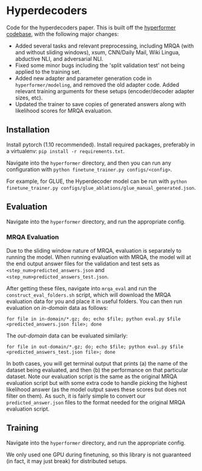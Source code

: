 # Hyperdecoders

Code for the hyperdecoders paper. This is built off the [hyperformer codebase](https://github.com/rabeehk/hyperformer), with the following major changes:
- Added several tasks and relevant preprocessing, including MRQA (with and without sliding windows), xsum, CNN/Daily Mail, Wiki Lingua, abductive NLI, and adversarial NLI.
- Fixed some minor bugs including the 'split validation test' not being applied to the training set.
- Added new adapter and parameter generation code in `hyperformer/modeling`, and removed the old adapter code. Added relevant training arguments for these setups (encoder/decoder adapter sizes, etc).
- Updated the trainer to save copies of generated answers along with likelihood scores for MRQA evaluation.

## Installation

Install pytorch (1.10 recommended). Install required packages, preferably in a virtualenv: `pip install -r requirements.txt`.

Navigate into the `hyperformer` directory, and then you can run any configuration with `python finetune_trainer.py configs/<config>`.

For example, for GLUE, the Hyperdecoder model can be run with `python finetune_trainer.py configs/glue_ablations/glue_manual_generated.json`.

## Evaluation

Navigate into the `hyperformer` directory, and run the appropriate config.

### MRQA Evaluation

Due to the sliding window nature of MRQA, evaluation is separately to running the model. When running evaluation with MRQA, the model will at the end output answer files for the validation and test sets as `<step_num>predicted_answers.json` and `<step_num>predicted_answers_test.json`. 

After getting these files, navigate into `mrqa_eval` and run the `construct_eval_folders.sh` script, which will download the MRQA evaluation data for you and place it in useful folders. You can then run evaluation on *in-domain* data as follows:

`for file in in-domain/*.gz; do; echo $file; python eval.py $file <predicted_answers.json file>; done`

The *out-domain* data can be evaluated similarly:

`for file in out-domain/*.gz; do; echo $file; python eval.py $file <predicted_answers_test.json file>; done`

In both cases, you will get terminal output that prints (a) the name of the dataset being evaluated, and then (b) the performance on that particular dataset. Note our evaluation script is the same as the original MRQA evaluation script but with some extra code to handle picking the highest likelihood answer (as the model output saves these scores but does not filter on them). As such, it is fairly simple to convert our `predicted_answer.json` files to the format needed for the original MRQA evaluation script.

## Training

Navigate into the `hyperformer` directory, and run the appropriate config.

We only used one GPU during finetuning, so this library is not guaranteed (in fact, it may just break) for distributed setups.
